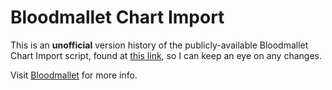 # Bloodmallet Chart Import

This is an **unofficial** version history of the publicly-available Bloodmallet Chart Import script, found at [this link](https://bloodmallet.com/js/bloodmallet_chart_import.min.js), so I can keep an eye on any changes.

Visit [Bloodmallet](https://bloodmallet.com/) for more info.
